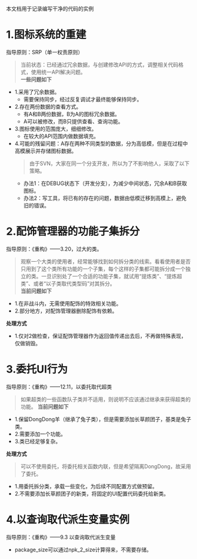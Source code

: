 本文档用于记录编写干净的代码的实例

# 1.图标系统的重建
指导原则：SRP（单一权责原则）
> 当前状态：已经通过冗余数据，与创建修改API的方式，调整相关代码格式，使用统一API解决问题。  
**一些问题如下**
- 1.采用了冗余数据。
  - 需要保持同步，经过反复调试才最终能够保持同步。
- 2.存在两份数据的查看方式。
  - 有A和B两份数据，B为A的图标冗余数据。
  - A可以被修改，而B只提供查看、查询功能。
- 3.图标使用的范围庞大，细细修改。
  - 在较大的API范围内做数据填充。
- 4.可能的残留问题：A存在两种不同类型的数据，分为高低模，但是在过程中高模展示并存储图标数据。
  > 由于SVN，大家在同一个分支开发，所以为了不影响他人，采取了以下策略。
  - 办法1：在DEBUG状态下（开发分支），为减少中间状态，冗余A和B获取图标。
  - 办法2：写工具，将已有的存在的问题，数据由低模迁移到高模上，避免旧的错误。


# 2.配饰管理器的功能子集拆分
指导原则：《重构》——3.20，过大的类。
> 观察一个大类的使用者，经常能够找到如何拆分类的线索。看看使用者是否只用到了这个类所有功能的一个子集，每个这样的子集都可能拆分成一个独立的类。一旦识别处了一个合适的功能子集，就试用“提炼类”、“提炼超类”、或者“以子类取代类型码”对其拆分。  
**当前问题如下**
- 1.在非战斗内，无需使用配饰的特效相关功能。
- 2.部分地方，对配饰管理器删除配饰有依赖。

**处理方式**
- 1.仅对2做检查，保证配饰管理器作为返回值传递出去后，不再做特殊表现，仅做销毁。

# 3.委托UI行为
指导原则：《重构》——12.11，以委托取代超类
> 如果超类的一些函数队子类并不适用，则说明不应该通过继承来获得超类的功能。
**当前问题如下**
- 1.保留DongDong羊（继承了兔子类），但是需要添加长草颜团子，基类是兔子类。
- 2.需要添加一个功能。
- 3.类已经足够复杂。

**处理方式**
> 可以不使用委托，将委托相关函数内联，但是希望隔离DongDong，故采用了委托。
- 1.用委托拆分类，承载一些变化，为后续不同配置方式做预留。
- 2.不需要添加长草颜团子的新类，将固定的UI配置代码委托给新类。

# 4.以查询取代派生变量实例
指导原则：《重构》——9.3 以查询取代派生变量
- package_size可以通过npk_2_size计算得来，不需要存储。
